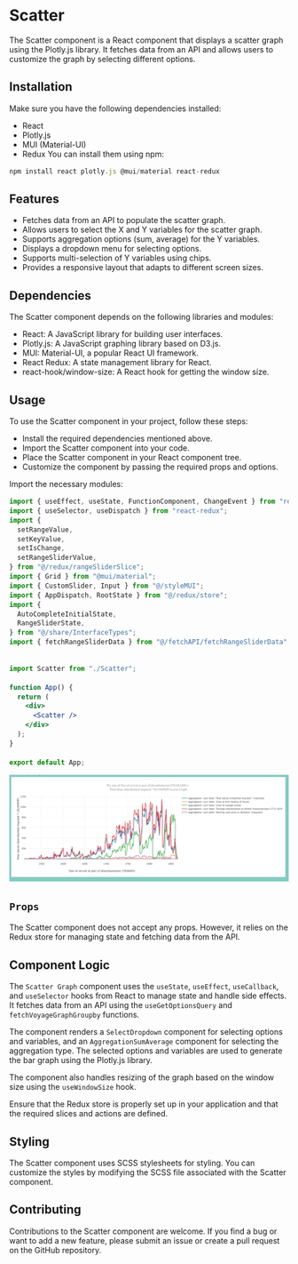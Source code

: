 # Scatter

The Scatter component is a React component that displays a scatter graph using the Plotly.js library. It fetches data from an API and allows users to customize the graph by selecting different options.
## Installation
Make sure you have the following dependencies installed:

- React
- Plotly.js
- MUI (Material-UI)
- Redux
You can install them using npm:
```js
npm install react plotly.js @mui/material react-redux
```
## Features
- Fetches data from an API to populate the scatter graph.
- Allows users to select the X and Y variables for the scatter graph.
- Supports aggregation options (sum, average) for the Y variables.
- Displays a dropdown menu for selecting options.
- Supports multi-selection of Y variables using chips.
- Provides a responsive layout that adapts to different screen sizes.
## Dependencies

The Scatter component depends on the following libraries and modules:

- React: A JavaScript library for building user interfaces.
- Plotly.js: A JavaScript graphing library based on D3.js.
- MUI: Material-UI, a popular React UI framework.
- React Redux: A state management library for React.
- react-hook/window-size: A React hook for getting the window size.
## Usage
To use the Scatter component in your project, follow these steps:

- Install the required dependencies mentioned above.
- Import the Scatter component into your code.
- Place the Scatter component in your React component tree.
- Customize the component by passing the required props and options.

Import the necessary modules:


```jsx
import { useEffect, useState, FunctionComponent, ChangeEvent } from "react";
import { useSelector, useDispatch } from "react-redux";
import {
  setRangeValue,
  setKeyValue,
  setIsChange,
  setRangeSliderValue,
} from "@/redux/rangeSliderSlice";
import { Grid } from "@mui/material";
import { CustomSlider, Input } from "@/styleMUI";
import { AppDispatch, RootState } from "@/redux/store";
import {
  AutoCompleteInitialState,
  RangeSliderState,
} from "@/share/InterfaceTypes";
import { fetchRangeSliderData } from "@/fetchAPI/fetchRangeSliderData";
```

```jsx

import Scatter from "./Scatter";

function App() {
  return (
    <div>
      <Scatter />
    </div>
  );
}

export default App;
```
![aggregation](../../../assets/scatter.png)
## `Props`

The Scatter component does not accept any props. However, it relies on the Redux store for managing state and fetching data from the API.

## Component Logic
The `Scatter Graph` component uses the `useState`, `useEffect`, `useCallback`, and `useSelector` hooks from React to manage state and handle side effects. It fetches data from an API using the `useGetOptionsQuery` and `fetchVoyageGraphGroupby` functions.

The component renders a `SelectDropdown` component for selecting options and variables, and an `AggregationSumAverage` component for selecting the aggregation type. The selected options and variables are used to generate the bar graph using the Plotly.js library.

The component also handles resizing of the graph based on the window size using the `useWindowSize` hook.

Ensure that the Redux store is properly set up in your application and that the required slices and actions are defined.

## Styling
The Scatter component uses SCSS stylesheets for styling. You can customize the styles by modifying the SCSS file associated with the Scatter component.

## Contributing
Contributions to the Scatter component are welcome. If you find a bug or want to add a new feature, please submit an issue or create a pull request on the GitHub repository.

